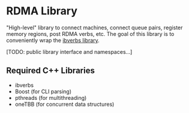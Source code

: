 # RDMA Library

"High-level" library to connect machines, connect queue pairs, register memory regions, post RDMA verbs, etc.
The goal of this library is to conveniently wrap
the [ibverbs library](https://github.com/linux-rdma/rdma-core/tree/master/libibverbs).

[TODO: public library interface and namespaces...]

## Required C++ Libraries

* ibverbs
* Boost (for CLI parsing)
* pthreads (for multithreading)
* oneTBB (for concurrent data structures)
